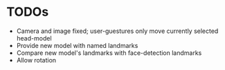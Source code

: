 #  TODOs


- Camera and image fixed; user-guestures only move currently selected head-model
- Provide new model with named landmarks
- Compare new model's landmarks with face-detection landmarks
- Allow rotation
